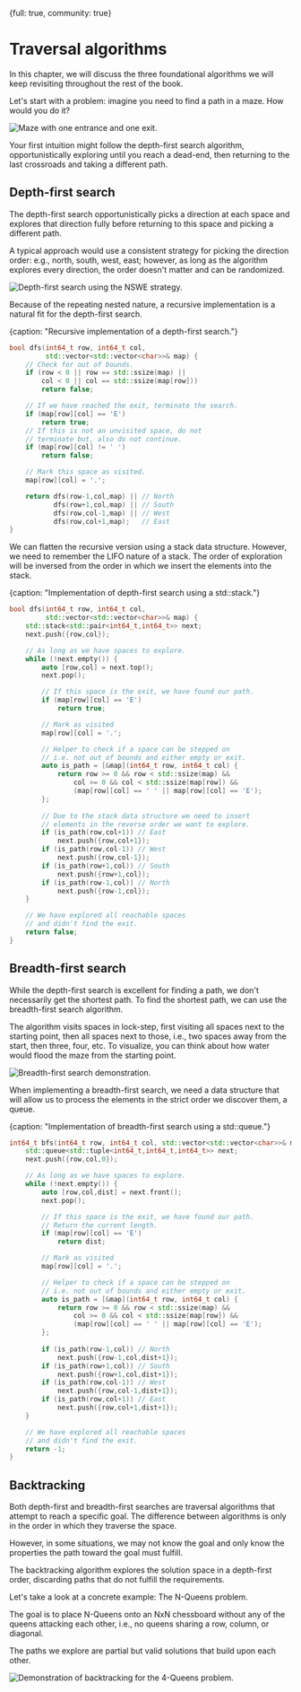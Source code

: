 {full: true, community: true}
# Traversal algorithms

In this chapter, we will discuss the three foundational algorithms we will keep revisiting throughout the rest of the book.

Let's start with a problem: imagine you need to find a path in a maze. How would you do it?

![Maze with one entrance and one exit.](traversal/maze_base.png)

Your first intuition might follow the depth-first search algorithm, opportunistically exploring until you reach a dead-end, then returning to the last crossroads and taking a different path.

## Depth-first search

The depth-first search opportunistically picks a direction at each space and explores that direction fully before returning to this space and picking a different path.

A typical approach would use a consistent strategy for picking the direction order: e.g., north, south, west, east; however, as long as the algorithm explores every direction, the order doesn't matter and can be randomized.

![Depth-first search using the NSWE strategy.](traversal/maze_dfs.png)

Because of the repeating nested nature, a recursive implementation is a natural fit for the depth-first search.

{caption: "Recursive implementation of a depth-first search."}
```cpp
bool dfs(int64_t row, int64_t col,
         std::vector<std::vector<char>>& map) {
    // Check for out of bounds.
    if (row < 0 || row == std::ssize(map) ||
        col < 0 || col == std::ssize(map[row]))
        return false;

    // If we have reached the exit, terminate the search.
    if (map[row][col] == 'E')
        return true;
    // If this is not an unvisited space, do not
    // terminate but, also do not continue.
    if (map[row][col] != ' ')
        return false;

    // Mark this space as visited.
    map[row][col] = '.';

    return dfs(row-1,col,map) || // North 
           dfs(row+1,col,map) || // South
           dfs(row,col-1,map) || // West
           dfs(row,col+1,map);   // East
}
```

<!-- https://compiler-explorer.com/z/TMGzEoE6a -->

We can flatten the recursive version using a stack data structure. However, we need to remember the LIFO nature of a stack. The order of exploration will be inversed from the order in which we insert the elements into the stack.

{caption: "Implementation of depth-first search using a std::stack."}
```cpp
bool dfs(int64_t row, int64_t col,
         std::vector<std::vector<char>>& map) {
    std::stack<std::pair<int64_t,int64_t>> next;
    next.push({row,col});

    // As long as we have spaces to explore.
    while (!next.empty()) {
        auto [row,col] = next.top();
        next.pop();

        // If this space is the exit, we have found our path.
        if (map[row][col] == 'E')
            return true;

        // Mark as visited
        map[row][col] = '.';

        // Helper to check if a space can be stepped on
        // i.e. not out of bounds and either empty or exit.
        auto is_path = [&map](int64_t row, int64_t col) {
            return row >= 0 && row < std::ssize(map) &&
                col >= 0 && col < std::ssize(map[row]) &&
                (map[row][col] == ' ' || map[row][col] == 'E');
        };
        
        // Due to the stack data structure we need to insert 
        // elements in the reverse order we want to explore.
        if (is_path(row,col+1)) // East
            next.push({row,col+1}); 
        if (is_path(row,col-1)) // West
            next.push({row,col-1});
        if (is_path(row+1,col)) // South
            next.push({row+1,col});
        if (is_path(row-1,col)) // North
            next.push({row-1,col});
    }

    // We have explored all reachable spaces 
    // and didn't find the exit.
    return false;
}
```

<!-- https://compiler-explorer.com/z/vds8Wh5Yd -->

## Breadth-first search

While the depth-first search is excellent for finding a path, we don't necessarily get the shortest path. To find the shortest path, we can use the breadth-first search algorithm.

The algorithm visits spaces in lock-step, first visiting all spaces next to the starting point, then all spaces next to those, i.e., two spaces away from the start, then three, four, etc. To visualize, you can think about how water would flood the maze from the starting point.

![Breadth-first search demonstration.](traversal/maze_bfs.png)

When implementing a breadth-first search, we need a data structure that will allow us to process the elements in the strict order we discover them, a queue.

{caption: "Implementation of breadth-first search using a std::queue."}
```cpp
int64_t bfs(int64_t row, int64_t col, std::vector<std::vector<char>>& map) {
    std::queue<std::tuple<int64_t,int64_t,int64_t>> next;
    next.push({row,col,0});

    // As long as we have spaces to explore.
    while (!next.empty()) {
        auto [row,col,dist] = next.front();
        next.pop();

        // If this space is the exit, we have found our path.
        // Return the current length.
        if (map[row][col] == 'E')
            return dist;

        // Mark as visited
        map[row][col] = '.';

        // Helper to check if a space can be stepped on
        // i.e. not out of bounds and either empty or exit.
        auto is_path = [&map](int64_t row, int64_t col) {
            return row >= 0 && row < std::ssize(map) &&
                col >= 0 && col < std::ssize(map[row]) &&
                (map[row][col] == ' ' || map[row][col] == 'E');
        };
        
        if (is_path(row-1,col)) // North
            next.push({row-1,col,dist+1});
        if (is_path(row+1,col)) // South
            next.push({row+1,col,dist+1});
        if (is_path(row,col-1)) // West
            next.push({row,col-1,dist+1});
        if (is_path(row,col+1)) // East
            next.push({row,col+1,dist+1});
    }

    // We have explored all reachable spaces 
    // and didn't find the exit.
    return -1;
}
```

<!-- https://compiler-explorer.com/z/nvsdKsqcd -->

## Backtracking

Both depth-first and breadth-first searches are traversal algorithms that attempt to reach a specific goal. The difference between algorithms is only in the order in which they traverse the space.

However, in some situations, we may not know the goal and only know the properties the path toward the goal must fulfill.

The backtracking algorithm explores the solution space in a depth-first order, discarding paths that do not fulfill the requirements.

Let's take a look at a concrete example: The N-Queens problem.

The goal is to place N-Queens onto an NxN chessboard without any of the queens attacking each other, i.e., no queens sharing a row, column, or diagonal.

The paths we explore are partial but valid solutions that build upon each other.

![Demonstration of backtracking for the 4-Queens problem.](traversal/backtracking.png)

